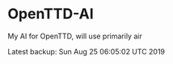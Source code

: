 # OpenTTD-AI
My AI for OpenTTD, will use primarily air

Latest backup: Sun Aug 25 06:05:02 UTC 2019
